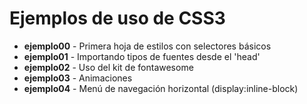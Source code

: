 # Ejemplos de uso de CSS3

* **ejemplo00** - Primera hoja de estilos con selectores básicos
* **ejemplo01** - Importando tipos de fuentes desde el 'head'
* **ejemplo02** - Uso del kit de fontawesome
* **ejemplo03** - Animaciones
* **ejemplo04** - Menú de navegación horizontal (display:inline-block)

